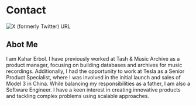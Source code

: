 # Contact
![X (formerly Twitter) URL](https://img.shields.io/twitter/url?url=https%3A%2F%2Ftwitter.com%2Fkahar_erbol&style=social)


## Abot Me
I am Kahar Erbol. I have previously worked at Tash & Music Archive as a product manager, focusing on building databases and archives for music recordings. Additionally, I had the opportunity to work at Tesla as a Senior Product Specialist, where I was involved in the initial launch and sales of Model 3 in China. While balancing my responsibilities as a father, I am also a Software Engineer. I have a keen interest in creating innovative products and tackling complex problems using scalable approaches.


